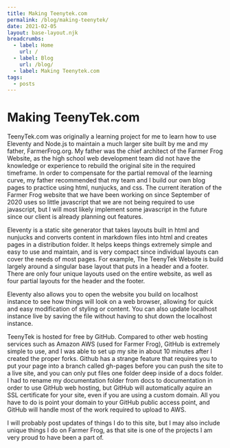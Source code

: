 ```yaml
---
title: Making Teenytek.com
permalink: /blog/making-teenytek/
date: 2021-02-05
layout: base-layout.njk
breadcrumbs:
  - label: Home
    url: /
  - label: Blog
    url: /blog/
  - label: Making Teenytek.com
tags:
  - posts
---
```


# Making TeenyTek.com
<!-- Excerpt Start -->
TeenyTek.com was originally a learning project for me to learn how to use Eleventy and Node.js to maintain a much larger site built by me and my father, FarmerFrog.org. My father was the chief architect of the Farmer Frog Website, as the high school web development team did not have the knowledge or experience to rebuild the original site in the required timeframe. In order to compensate for the partial removal of the learning curve, my father recommended that my team and I build our own blog pages to practice using html, nunjucks, and css. The current iteration of the Farmer Frog website that we have been working on since September of 2020 uses so little javascript that we are not being required to use javascript, but I will most likely implement some javascript in the future since our client is already planning out features.
<!-- Excerpt End -->

Eleventy is a static site generator that takes layouts built in html and nunjucks and converts content in markdown files into html and creates pages in a distribution folder. It helps keeps things extremely simple and easy to use and maintain, and is very compact since individual layouts can cover the needs of most pages. For example, The TeenyTek Website is build largely around a singular base layout that puts in a header and a footer. There are only four unique layouts used on the entire website, as well as four partial layouts for the header and the footer.

Eleventy also allows you to open the website you build on localhost instance to see how things will look on a web browser, allowing for quick and easy modification of styling or content. You can also update localhost instance live by saving the file without having to shut down the localhost instance.

TeenyTek is hosted for free by GitHub. Compared to other web hosting services such as Amazon AWS (used for Farmer Frog), GitHub is extremely simple to use, and I was able to set up my site in about 10 minutes after I created the proper forks. Github has a strange feature that requires you to put your page into a branch called gh-pages before you can push the site to a live site, and you can only put files one folder deep inside of a docs folder. I had to rename my documentation folder from docs to documentation in order to use GitHub web hosting, but GitHub will automatically aquire an SSL certificate for your site, even if you are using a custom domain. All you have to do is point your domain to your GitHub public access point, and GitHub will handle most of the work required to upload to AWS.

I will probably post updates of things I do to this site, but I may also include unique things I do on Farmer Frog, as that site is one of the projects I am very proud to have been a part of.